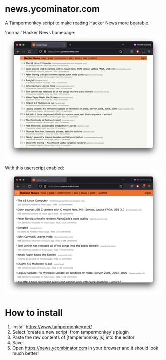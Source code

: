 # news.ycominator.com

A Tampermonkey script to make reading Hacker News more bearable.

'normal' Hacker News homepage:
![Hacker News homepage before](docs/news-before.png)

With this userscript enabled:
![Hacker News homepage after](docs/news-after.png)

# How to install

1. Install https://www.tampermonkey.net/
2. Select 'create a new script' from tampermonkey's plugin
3. Paste the raw contents of [tampermonkey.js] into the editor
4. Save.
5. Open https://news.ycombinator.com in your browser and it should look much better!
